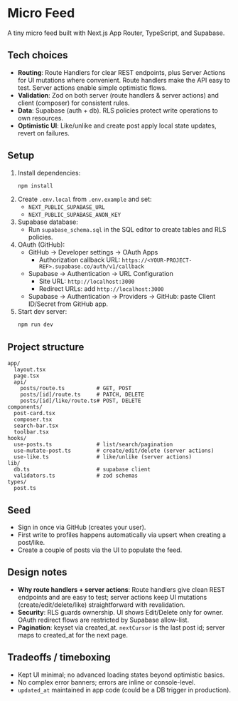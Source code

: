 # Micro Feed

A tiny micro feed built with Next.js App Router, TypeScript, and Supabase.

## Tech choices
- **Routing**: Route Handlers for clear REST endpoints, plus Server Actions for UI mutations where convenient. Route handlers make the API easy to test. Server actions enable simple optimistic flows.
- **Validation**: Zod on both server (route handlers & server actions) and client (composer) for consistent rules.
- **Data**: Supabase (auth + db). RLS policies protect write operations to own resources.
- **Optimistic UI**: Like/unlike and create post apply local state updates, revert on failures.

## Setup
1. Install dependencies:
   ```bash
   npm install
   ```
2. Create `.env.local` from `.env.example` and set:
   - `NEXT_PUBLIC_SUPABASE_URL`
   - `NEXT_PUBLIC_SUPABASE_ANON_KEY`
3. Supabase database:
   - Run `supabase_schema.sql` in the SQL editor to create tables and RLS policies.
4. OAuth (GitHub):
   - GitHub → Developer settings → OAuth Apps
     - Authorization callback URL: `https://<YOUR-PROJECT-REF>.supabase.co/auth/v1/callback`
   - Supabase → Authentication → URL Configuration
     - Site URL: `http://localhost:3000`
     - Redirect URLs: add `http://localhost:3000`
   - Supabase → Authentication → Providers → GitHub: paste Client ID/Secret from GitHub app.
5. Start dev server:
   ```bash
   npm run dev
   ```

## Project structure
```
app/
  layout.tsx
  page.tsx
  api/
    posts/route.ts          # GET, POST
    posts/[id]/route.ts     # PATCH, DELETE
    posts/[id]/like/route.ts# POST, DELETE
components/
  post-card.tsx
  composer.tsx
  search-bar.tsx
  toolbar.tsx
hooks/
  use-posts.ts              # list/search/pagination
  use-mutate-post.ts        # create/edit/delete (server actions)
  use-like.ts               # like/unlike (server actions)
lib/
  db.ts                     # supabase client
  validators.ts             # zod schemas
types/
  post.ts
```

## Seed
- Sign in once via GitHub (creates your user).
- First write to profiles happens automatically via upsert when creating a post/like.
- Create a couple of posts via the UI to populate the feed.

## Design notes
- **Why route handlers + server actions**: Route handlers give clean REST endpoints and are easy to test; server actions keep UI mutations (create/edit/delete/like) straightforward with revalidation.
- **Security**: RLS guards ownership. UI shows Edit/Delete only for owner. OAuth redirect flows are restricted by Supabase allow-list.
- **Pagination**: keyset via created_at. `nextCursor` is the last post id; server maps to created_at for the next page.

## Tradeoffs / timeboxing
- Kept UI minimal; no advanced loading states beyond optimistic basics.
- No complex error banners; errors are inline or console-level.
- `updated_at` maintained in app code (could be a DB trigger in production).